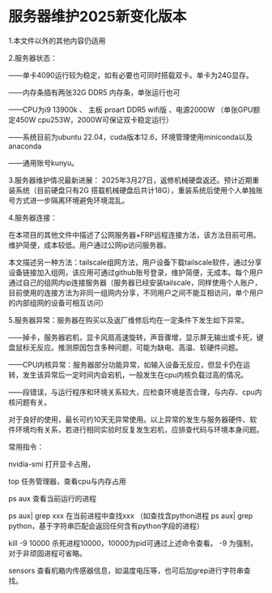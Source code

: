 # 服务器维护2025新变化版本
1.本文件以外的其他内容仍适用

2.服务器状态：

  ——单卡4090运行较为稳定，如有必要也可同时搭载双卡。单卡为24G显存。
  
  ——内存条插有两张32G DDR5 内存条，单张运行也可

  ——CPU为i9 13900k 、 主板 proart DDR5 wifi版 、电源2000W （单张GPU额定450W cpu253W，2000W可保证双卡稳定运行）

  ——系统目前为ubuntu 22.04，cuda版本12.6，环境管理使用miniconda以及anaconda

  ——通用账号kunyu。

3.服务器维护情况最新进展：
  2025年3月27日，返修机械硬盘返还。预计近期重装系统（目前硬盘只有2G 搭载机械硬盘后共计18G），重装系统后使用个人单独账号方式进一步隔离环境避免环境混乱。

4.服务器连接：

在本项目的其他文件中描述了公网服务器+FRP远程连接方法，该方法目前可用。维护简便，成本较低。用户通过公网ip访问服务器。

本文描述另一种方法：tailscale组网方法，用户设备下载tailscale软件，通过分享设备链接加入组网，该应用可通过github账号登录，维护简便，无成本。每个用户通过自己的组网内ip连接服务器（服务器已经安装tailscale，同样使用个人账户，目前使用的连接方法为非同一组网内分享，不同用户之间不能互相访问，单个用户的内部组网的设备可相互访问）


5.服务器异常：服务器在购买以及返厂维修后均在一定条件下发生如下异常。

  ——掉卡，服务器宕机，显卡风扇高速旋转，声音骤增，显示屏无输出或卡死，键盘鼠标无反应。推测原因包含多种问题，可能为缺电、高温、软硬件问题。

  ——CPU内核异常：服务器部分功能异常，如输入设备无反应，但显卡仍在运转，发生该异常后一定时间内会宕机，一般发生在cpu内核负载过高的情况。

  ——段错误，与运行程序和环境关系较大，应检查环境是否合理，与内存、cpu内核问题有关。

对于良好的使用，最长可约10天无异常使用。以上异常的发生与服务器硬件、软件环境均有关系，若进行相同实验时反复发生宕机，应排查代码与环境本身问题。

常用指令： 

nvidia-smi   打开显卡占用，

top          任务管理器，查看cpu与内存占用

ps aux        查看当前运行的进程

ps aux| grep xxx   在当前进程中查找xxx （如查找含python进程 ps aux| grep python，基于字符串匹配会返回任何含有python字段的进程）

kill -9 10000     杀死进程10000，10000为pid可通过上述命令查看。 -9 为强制，对于非顽固进程可省略。

sensors 查看机箱内传感器信息，如温度电压等，也可后加grep进行字符串查找。









